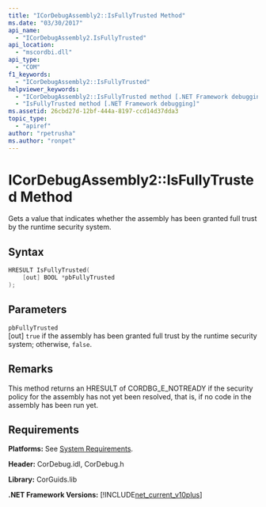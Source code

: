 ```yaml
---
title: "ICorDebugAssembly2::IsFullyTrusted Method"
ms.date: "03/30/2017"
api_name: 
  - "ICorDebugAssembly2.IsFullyTrusted"
api_location: 
  - "mscordbi.dll"
api_type: 
  - "COM"
f1_keywords: 
  - "ICorDebugAssembly2::IsFullyTrusted"
helpviewer_keywords: 
  - "ICorDebugAssembly2::IsFullyTrusted method [.NET Framework debugging]"
  - "IsFullyTrusted method [.NET Framework debugging]"
ms.assetid: 26cbd27d-12bf-444a-8197-ccd14d37dda3
topic_type: 
  - "apiref"
author: "rpetrusha"
ms.author: "ronpet"
---
```

# ICorDebugAssembly2::IsFullyTrusted Method
Gets a value that indicates whether the assembly has been granted full trust by the runtime security system.  
  
## Syntax  
  
```cpp  
HRESULT IsFullyTrusted(  
    [out] BOOL *pbFullyTrusted  
);  
```  
  
## Parameters  
 `pbFullyTrusted`  
 [out] `true` if the assembly has been granted full trust by the runtime security system; otherwise, `false`.  
  
## Remarks  
 This method returns an HRESULT of CORDBG_E_NOTREADY if the security policy for the assembly has not yet been resolved, that is, if no code in the assembly has been run yet.  
  
## Requirements  
 **Platforms:** See [System Requirements](../../../../docs/framework/get-started/system-requirements.md).  
  
 **Header:** CorDebug.idl, CorDebug.h  
  
 **Library:** CorGuids.lib  
  
 **.NET Framework Versions:** [!INCLUDE[net_current_v10plus](../../../../includes/net-current-v10plus-md.md)]
